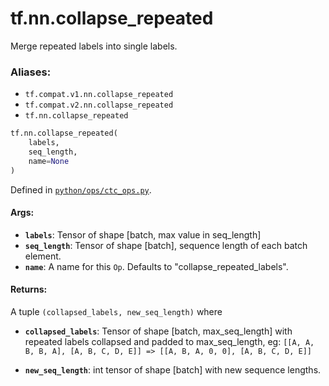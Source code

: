 <div itemscope itemtype="http://developers.google.com/ReferenceObject">
<meta itemprop="name" content="tf.nn.collapse_repeated" />
<meta itemprop="path" content="Stable" />
</div>

# tf.nn.collapse_repeated

Merge repeated labels into single labels.

### Aliases:

* `tf.compat.v1.nn.collapse_repeated`
* `tf.compat.v2.nn.collapse_repeated`
* `tf.nn.collapse_repeated`

``` python
tf.nn.collapse_repeated(
    labels,
    seq_length,
    name=None
)
```



Defined in [`python/ops/ctc_ops.py`](/code/stable/tensorflow/python/ops/ctc_ops.py).

<!-- Placeholder for "Used in" -->


#### Args:


* <b>`labels`</b>: Tensor of shape [batch, max value in seq_length]
* <b>`seq_length`</b>: Tensor of shape [batch], sequence length of each batch element.
* <b>`name`</b>: A name for this `Op`. Defaults to "collapse_repeated_labels".


#### Returns:

A tuple `(collapsed_labels, new_seq_length)` where


* <b>`collapsed_labels`</b>: Tensor of shape [batch, max_seq_length] with repeated
labels collapsed and padded to max_seq_length, eg:
`[[A, A, B, B, A], [A, B, C, D, E]] => [[A, B, A, 0, 0], [A, B, C, D, E]]`

* <b>`new_seq_length`</b>: int tensor of shape [batch] with new sequence lengths.